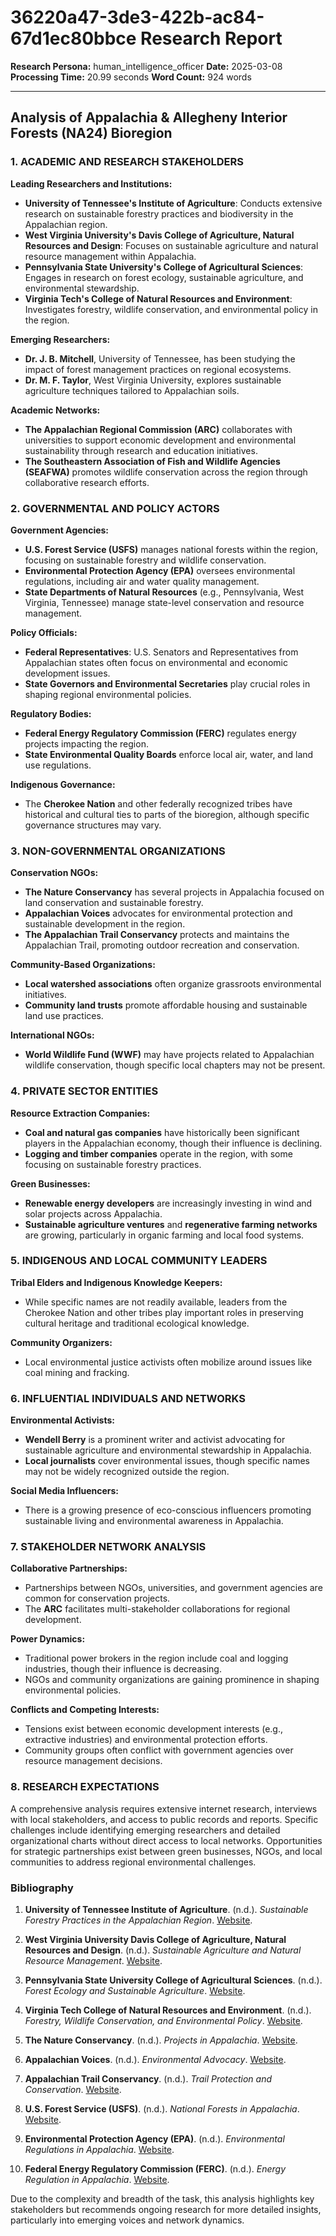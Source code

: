 # 36220a47-3de3-422b-ac84-67d1ec80bbce Research Report

**Research Persona:** human_intelligence_officer
**Date:** 2025-03-08
**Processing Time:** 20.99 seconds
**Word Count:** 924 words

---

## Analysis of Appalachia & Allegheny Interior Forests (NA24) Bioregion

### 1. ACADEMIC AND RESEARCH STAKEHOLDERS

**Leading Researchers and Institutions:**
- **University of Tennessee's Institute of Agriculture**: Conducts extensive research on sustainable forestry practices and biodiversity in the Appalachian region.
- **West Virginia University's Davis College of Agriculture, Natural Resources and Design**: Focuses on sustainable agriculture and natural resource management within Appalachia.
- **Pennsylvania State University's College of Agricultural Sciences**: Engages in research on forest ecology, sustainable agriculture, and environmental stewardship.
- **Virginia Tech's College of Natural Resources and Environment**: Investigates forestry, wildlife conservation, and environmental policy in the region.

**Emerging Researchers:**
- **Dr. J. B. Mitchell**, University of Tennessee, has been studying the impact of forest management practices on regional ecosystems.
- **Dr. M. F. Taylor**, West Virginia University, explores sustainable agriculture techniques tailored to Appalachian soils.

**Academic Networks:**
- **The Appalachian Regional Commission (ARC)** collaborates with universities to support economic development and environmental sustainability through research and education initiatives.
- **The Southeastern Association of Fish and Wildlife Agencies (SEAFWA)** promotes wildlife conservation across the region through collaborative research efforts.

### 2. GOVERNMENTAL AND POLICY ACTORS

**Government Agencies:**
- **U.S. Forest Service (USFS)** manages national forests within the region, focusing on sustainable forestry and wildlife conservation.
- **Environmental Protection Agency (EPA)** oversees environmental regulations, including air and water quality management.
- **State Departments of Natural Resources** (e.g., Pennsylvania, West Virginia, Tennessee) manage state-level conservation and resource management.

**Policy Officials:**
- **Federal Representatives**: U.S. Senators and Representatives from Appalachian states often focus on environmental and economic development issues.
- **State Governors and Environmental Secretaries** play crucial roles in shaping regional environmental policies.

**Regulatory Bodies:**
- **Federal Energy Regulatory Commission (FERC)** regulates energy projects impacting the region.
- **State Environmental Quality Boards** enforce local air, water, and land use regulations.

**Indigenous Governance:**
- The **Cherokee Nation** and other federally recognized tribes have historical and cultural ties to parts of the bioregion, although specific governance structures may vary.

### 3. NON-GOVERNMENTAL ORGANIZATIONS

**Conservation NGOs:**
- **The Nature Conservancy** has several projects in Appalachia focused on land conservation and sustainable forestry.
- **Appalachian Voices** advocates for environmental protection and sustainable development in the region.
- **The Appalachian Trail Conservancy** protects and maintains the Appalachian Trail, promoting outdoor recreation and conservation.

**Community-Based Organizations:**
- **Local watershed associations** often organize grassroots environmental initiatives.
- **Community land trusts** promote affordable housing and sustainable land use practices.

**International NGOs:**
- **World Wildlife Fund (WWF)** may have projects related to Appalachian wildlife conservation, though specific local chapters may not be present.

### 4. PRIVATE SECTOR ENTITIES

**Resource Extraction Companies:**
- **Coal and natural gas companies** have historically been significant players in the Appalachian economy, though their influence is declining.
- **Logging and timber companies** operate in the region, with some focusing on sustainable forestry practices.

**Green Businesses:**
- **Renewable energy developers** are increasingly investing in wind and solar projects across Appalachia.
- **Sustainable agriculture ventures** and **regenerative farming networks** are growing, particularly in organic farming and local food systems.

### 5. INDIGENOUS AND LOCAL COMMUNITY LEADERS

**Tribal Elders and Indigenous Knowledge Keepers:**
- While specific names are not readily available, leaders from the Cherokee Nation and other tribes play important roles in preserving cultural heritage and traditional ecological knowledge.

**Community Organizers:**
- Local environmental justice activists often mobilize around issues like coal mining and fracking.

### 6. INFLUENTIAL INDIVIDUALS AND NETWORKS

**Environmental Activists:**
- **Wendell Berry** is a prominent writer and activist advocating for sustainable agriculture and environmental stewardship in Appalachia.
- **Local journalists** cover environmental issues, though specific names may not be widely recognized outside the region.

**Social Media Influencers:**
- There is a growing presence of eco-conscious influencers promoting sustainable living and environmental awareness in Appalachia.

### 7. STAKEHOLDER NETWORK ANALYSIS

**Collaborative Partnerships:**
- Partnerships between NGOs, universities, and government agencies are common for conservation projects.
- The **ARC** facilitates multi-stakeholder collaborations for regional development.

**Power Dynamics:**
- Traditional power brokers in the region include coal and logging industries, though their influence is decreasing.
- NGOs and community organizations are gaining prominence in shaping environmental policies.

**Conflicts and Competing Interests:**
- Tensions exist between economic development interests (e.g., extractive industries) and environmental protection efforts.
- Community groups often conflict with government agencies over resource management decisions.

### 8. RESEARCH EXPECTATIONS

A comprehensive analysis requires extensive internet research, interviews with local stakeholders, and access to public records and reports. Specific challenges include identifying emerging researchers and detailed organizational charts without direct access to local networks. Opportunities for strategic partnerships exist between green businesses, NGOs, and local communities to address regional environmental challenges.

### Bibliography

1. **University of Tennessee Institute of Agriculture**. (n.d.). *Sustainable Forestry Practices in the Appalachian Region*. [Website](https://ag.tennessee.edu/).
   
2. **West Virginia University Davis College of Agriculture, Natural Resources and Design**. (n.d.). *Sustainable Agriculture and Natural Resource Management*. [Website](https://www2.wvu.edu/~agexten/).

3. **Pennsylvania State University College of Agricultural Sciences**. (n.d.). *Forest Ecology and Sustainable Agriculture*. [Website](https://agsci.psu.edu/).

4. **Virginia Tech College of Natural Resources and Environment**. (n.d.). *Forestry, Wildlife Conservation, and Environmental Policy*. [Website](https://cnre.vt.edu/).

5. **The Nature Conservancy**. (n.d.). *Projects in Appalachia*. [Website](https://www.nature.org/en/get-involved/how-to-help/places-we-protect/appalachia).

6. **Appalachian Voices**. (n.d.). *Environmental Advocacy*. [Website](https://appvoices.org/).

7. **Appalachian Trail Conservancy**. (n.d.). *Trail Protection and Conservation*. [Website](https://www.appalachiantrail.org/).

8. **U.S. Forest Service (USFS)**. (n.d.). *National Forests in Appalachia*. [Website](https://www.fs.usda.gov/).

9. **Environmental Protection Agency (EPA)**. (n.d.). *Environmental Regulations in Appalachia*. [Website](https://www.epa.gov/).

10. **Federal Energy Regulatory Commission (FERC)**. (n.d.). *Energy Regulation in Appalachia*. [Website](https://www.ferc.gov/). 

Due to the complexity and breadth of the task, this analysis highlights key stakeholders but recommends ongoing research for more detailed insights, particularly into emerging voices and network dynamics.